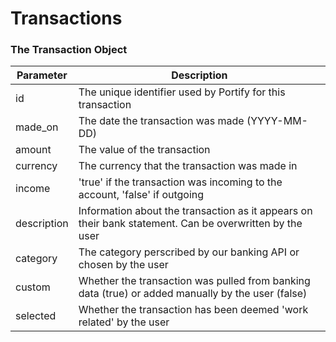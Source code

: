 # Transactions

### The Transaction Object

Parameter | Description
--------- | -----------
id | The unique identifier used by Portify for this transaction
made_on | The date the transaction was made (YYYY-MM-DD)
amount | The value of the transaction
currency | The currency that the transaction was made in
income | 'true' if the transaction was incoming to the account, 'false' if outgoing
description | Information about the transaction as it appears on their bank statement. Can be overwritten by the user
category | The category perscribed by our banking API or chosen by the user
custom | Whether the transaction was pulled from banking data (true) or added manually by the user (false)
selected | Whether the transaction has been deemed 'work related' by the user 
